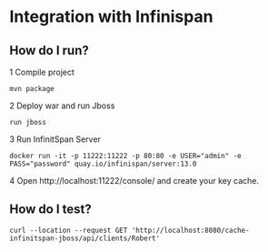 # Integration with Infinispan 

## How do I run?

1 Compile project

```mvn package```

2 Deploy war and run Jboss

```run jboss```

3 Run InfinitSpan Server

```docker run -it -p 11222:11222 -p 80:80 -e USER="admin" -e PASS="password" quay.io/infinispan/server:13.0```

4 Open http://localhost:11222/console/ and create your key cache.


## How do I test?

```curl --location --request GET 'http://localhost:8080/cache-infinitspan-jboss/api/clients/Robert'```
